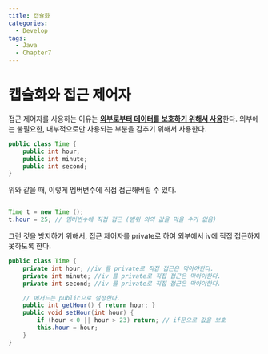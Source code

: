 ```yaml
---
title: 캡슐화
categories:
  - Develop
tags:
  - Java
  - Chapter7
---
```

# 캡슐화와 접근 제어자

접근 제어자를 사용하는 이유는 <u>**외부로부터 데이터를 보호하기 위해서 사용**</u>한다.
외부에는 불필요한, 내부적으로만 사용되는 부분을 감추기 위해서 사용한다.

```java
public class Time {
	public int hour;
    public int minute;
    public int second;
}
```

위와 같을 때, 이렇게 멤버변수에 직접 접근해버릴 수 있다.

```java

Time t = new Time ();
t.hour = 25; // 멤버변수에 직접 접근 (범위 외의 값을 막을 수가 없음)
```

그런 것을 방지하기 위해서, 접근 제어자를 private로 하여 외부에서 iv에 직접 접근하지 못하도록 한다.

```java
public class Time {
    private int hour; //iv 를 private로 직접 접근은 막아야한다.
    private int minute; //iv 를 private로 직접 접근은 막아야한다.
    private int second; //iv 를 private로 직접 접근은 막아야한다.

    // 메서드는 public으로 설정한다.
    public int getHour() { return hour; }
    public void setHour(int hour) { 
        if (hour < 0 || hour > 23) return; // if문으로 값을 보호
        this.hour = hour;
    } 
}

```

